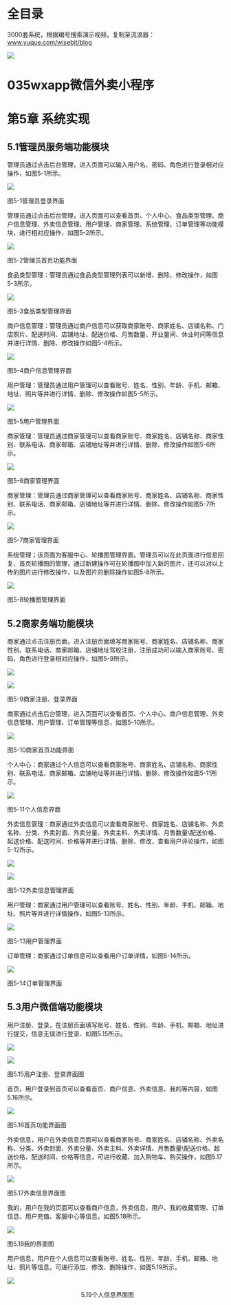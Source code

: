# 全目录

3000套系统，根据编号搜索演示视频，复制至流浪器：www.yuque.com/wisebit/blog


![](https://bitwise.oss-cn-heyuan.aliyuncs.com/2024/11/06/qq_wechat.png)
# 035wxapp微信外卖小程序
# 第5章 系统实现
## 5.1管理员服务端功能模块
管理员通过点击后台管理，进入页面可以输入用户名、密码、角色进行登录相对应操作，如图5-1所示。



![](/md/blog.008.png)

图5-1管理员登录界面

管理员通过点击后台管理，进入页面可以查看首页、个人中心、食品类型管理、商户信息管理、外卖信息管理、用户管理、商家管理、系统管理、订单管理等功能模块，进行相对应操作，如图5-2所示。

![](/md/blog.009.png)

图5-2管理员首页功能界面

食品类型管理：管理员通过食品类型管理列表可以新增、删除、修改操作，如图5-3所示。

![](/md/blog.010.png)

图5-3食品类型管理界面

商户信息管理：管理员通过商户信息可以获取商家账号、商家姓名、店铺名称、门店照片、配送时间、店铺地址、配送价格、月售数量、开业量间、休业时间等信息并进行详情、删除、修改操作如图5-4所示。

![](/md/blog.011.png)

图5-4商户信息管理界面



用户管理：管理员通过用户管理可以查看账号、姓名、性别、年龄、手机、邮箱、地址、照片等并进行详情、删除、修改操作如图5-5所示。

![](/md/blog.012.png)

图5-5用户管理界面

商家管理：管理员通过商家管理可以查看商家账号、商家姓名、店铺名称、商家性别、联系电话、商家邮箱、店铺地址等并进行详情、删除、修改操作如图5-6所示。

![](/md/blog.013.png)

图5-6商家管理界面

商家管理：管理员通过商家管理可以查看商家账号、商家姓名、店铺名称、商家性别、联系电话、商家邮箱、店铺地址等并进行详情、删除、修改操作如图5-7所示。

![](/md/blog.014.png)

图5-7商家管理界面

系统管理；该页面为客服中心、轮播图管理界面。管理员可以在此页面进行信息回复、首页轮播图的管理，通过新建操作可在轮播图中加入新的图片，还可以对以上传的图片进行修改操作，以及图片的删除操作如图5-8所示。

![](/md/blog.015.png)

图5-8轮播图管理界面

## 5.2商家务端功能模块
商家通过点击注册页面，进入注册页面填写商家账号、商家姓名、店铺名称、商家性别、联系电话、商家邮箱、店铺地址驾校注册，注册成功可以输入商家账号、密码、角色进行登录相对应操作，如图5-9所示。



![](/md/blog.016.png)

![](/md/blog.017.png)

图5-9商家注册、登录界面

商家通过点击后台管理，进入页面可以查看首页、个人中心、商户信息管理、外卖信息管理、用户管理、订单管理等信息，如图5-10所示。

![](/md/blog.018.png)

图5-10商家首页功能界面

个人中心：商家通过个人信息可以查看商家账号、商家姓名、店铺名称、商家性别、联系电话、商家邮箱、店铺地址等并进行详情、删除、修改操作如图5-11所示。

![](/md/blog.019.png)

图5-11个人信息界面

外卖信息管理：商家通过外卖信息可以查看商家账号、商家姓名、店铺名称、外卖名称、分类、外卖封面、外卖分量、外卖主料、外卖详情、月售数量\配送价格、起送价格、配送时间、价格等并进行详情、删除、修改，查看用户评论操作，如图5-12所示。


![](/md/blog.020.png)

![](/md/blog.021.png)

图5-12外卖信息管理界面

用户管理：商家通过用户管理可以查看账号、姓名、性别、年龄、手机、邮箱、地址、照片等并进行详情操作，如图5-13所示。

![](/md/blog.022.png)

图5-13用户管理界面

订单管理：商家通过订单信息可以查看用户订单详情，如图5-14所示。

![](/md/blog.023.png)

图5-14订单管理界面

## 5.3用户微信端功能模块

用户注册、登录，在注册页面填写账号、姓名、性别、年龄、手机、邮箱、地址进行提交，信息无误进行登录、如图5.15所示。

![](/md/blog.024.png)

![](/md/blog.025.png)

图5.15用户注册、登录界面图



首页，用户登录到首页可以查看首页、商户信息、外卖信息、我的等内容，如图5.16所示。

![](/md/blog.026.png)

图5.16首页功能界面图

外卖信息，用户在外卖信息页面可以查看商家账号、商家姓名、店铺名称、外卖名称、分类、外卖封面、外卖分量、外卖主料、外卖详情、月售数量\配送价格、起送价格、配送时间、价格等信息，可进行收藏、加入购物车、购买操作，如图5.17所示。

![](/md/blog.027.png)

图5.17外卖信息界面图

我的，用户在我的页面可以查看商户信息，外卖信息、用户、我的收藏管理、订单信息、用户充值、客服中心等信息，如图5.18所示。

![](/md/blog.028.png)

图5.18我的界面图

用户信息，用户在个人信息可以查看账号、姓名、性别、年龄、手机、邮箱、地址、照片等信息，可进行添加、修改、删除操作，如图5.19所示。

![](/md/blog.029.png)

`                        `5.19个人信息界面图 







